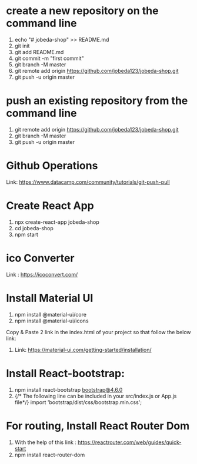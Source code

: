 # create a new repository on the command line
1. echo "# jobeda-shop" >> README.md
2. git init
3. git add README.md
4. git commit -m "first commit"
5. git branch -M master
6. git remote add origin https://github.com/jobeda123/jobeda-shop.git
7. git push -u origin master

# push an existing repository from the command line
1. git remote add origin https://github.com/jobeda123/jobeda-shop.git
2. git branch -M master
3. git push -u origin master


# Github Operations
Link: https://www.datacamp.com/community/tutorials/git-push-pull


# Create React App
1. npx create-react-app jobeda-shop
2. cd jobeda-shop
3. npm start


# ico Converter 
Link : https://icoconvert.com/


# Install Material UI
1. npm install @material-ui/core
2. npm install @material-ui/icons

Copy & Paste 2 link in the index.html of your project so that follow  the below link:
1. Link: https://material-ui.com/getting-started/installation/

# Install React-bootstrap:
1. npm install react-bootstrap bootstrap@4.6.0
2. {/* The following line can be included in your src/index.js or App.js file*/}
        import 'bootstrap/dist/css/bootstrap.min.css';


# For routing, Install React Router Dom
1. With the help of this link : https://reactrouter.com/web/guides/quick-start
2. npm install react-router-dom

